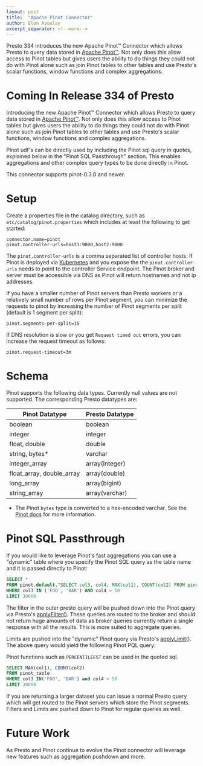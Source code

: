 ```yaml
---
layout: post
title:  "Apache Pinot Connector"
author: Elon Azoulay
excerpt_separator: <!--more-->
---
```


Presto 334 introduces the new Apache Pinot™ Connector which allows Presto to query data stored in
[Apache Pinot™](https://pinot.apache.org/).
Not only does this allow access to Pinot tables but gives users the ability to do things they could not do with Pinot
alone such as join Pinot tables to other tables and use Presto's scalar functions, window functions and complex aggregations.

<!--more-->

# Coming In Release 334 of Presto

Introducing the new Apache Pinot™ Connector which allows Presto to query data stored in 
[Apache Pinot™](https://pinot.apache.org/).
Not only does this allow access to Pinot tables but gives users the ability to do things they could not do with Pinot
alone such as join Pinot tables to other tables and use Presto's scalar functions, window functions and complex aggregations.

Pinot udf's can be directly used by including the Pinot sql query in quotes, explained below in the "Pinot SQL Passthrough" section.
This enables aggregations and other complex query types to be done directly in Pinot.

This connector supports pinot-0.3.0 and newer.

# Setup

Create a properties file in the catalog directory, such as `etc/catalog/pinot.properties` which includes at least the
following to get started:

```
connector.name=pinot
pinot.controller-urls=host1:9000,host2:9000
```

The `pinot.controller-urls` is a comma separated list of controller hosts. If Pinot is deployed via [Kubernetes](https://kubernetes.io/) and you expose the 
the `pinot.controller-urls` needs to point to the controller Service endpoint. The Pinot broker and server must be accessible
via DNS as Pinot will return hostnames and not ip addresses.

If you have a smaller number of Pinot servers than Presto workers or a relatively small number of rows per Pinot segment,
you can minimize the requests to pinot by increasing the number of Pinot segments per split (default is 1 segment per split):

```
pinot.segments-per-split=15
```

If DNS resolution is slow or you get `Request timed out` errors, you can increase the request timeout as follows:

```
pinot.request-timeout=3m
```
 
# Schema

Pinot supports the following data types. Currently null values are not supported. The corresponding Presto datatypes are:

| Pinot Datatype | Presto Datatype |
| -------------- | --------------- |
| boolean | boolean |
| integer | integer |
| float, double | double |
| string, bytes* | varchar |
| integer_array | array(integer) |
| float_array, double_array | array(double) |
| long_array | array(bigint) |
| string_array | array(varchar) |

* The Pinot `bytes` type is converted to a hex-encoded varchar. See the [Pinot docs](https://pinot.apache.org/) for more information.  

# Pinot SQL Passthrough

If you would like to leverage Pinot's fast aggregations you can use a "dynamic" table where you specify the Pinot SQL 
query as the table name and it is passed directly to Pinot:

```sql
SELECT * 
FROM pinot.default."SELECT col3, col4, MAX(col1), COUNT(col2) FROM pinot_table GROUP BY col3, col4"
WHERE col3 IN ('FOO', 'BAR') AND col4 > 50
LIMIT 30000
``` 

The filter in the outer presto query will be pushed down into the Pinot query via Presto's [applyFilter()](https://github.com/prestosql/presto/blob/master/presto-spi/src/main/java/io/prestosql/spi/connector/ConnectorMetadata.java#L746). These queries are routed to the broker and
should not return huge amounts of data as broker queries currently return a single response with all the results. This
is more suited to aggregate queries.

Limits are pushed into the "dynamic" Pinot query via Presto's [applyLimit()](https://github.com/prestosql/presto/blob/master/presto-spi/src/main/java/io/prestosql/spi/connector/ConnectorMetadata.java#L727). The above query would yield the following Pinot PQL query:

Pinot functions such as `PERCENTILEEST` can be used in the quoted sql.

```sql
SELECT MAX(col1), COUNT(col2)
FROM pinot_table
WHERE col3 IN('FOO', 'BAR') and col4 > 50
LIMIT 30000
``` 

If you are returning a larger dataset you can issue a normal Presto query which will get routed to the Pinot servers which
store the Pinot segments. Filters and Limits are pushed down to Pinot for regular queries as well.

# Future Work

As Presto and Pinot continue to evolve the Pinot connector will leverage new features such as aggregation pushdown and more.

